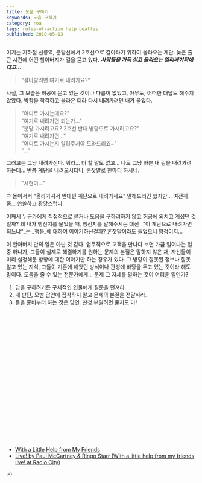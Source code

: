 ```yaml
---
title: 도움 구하기
keywords: 도움 구하기
category: roa
tags: rules-of-action help beatles
published: 2010-05-13
---
```


여기는 지하철 선릉역, 분당선에서 2호선으로 갈아타기 위하여 올라오는 계단.
늦은 출근 시간에 어떤 할아버지가 길을 묻고 있다.
**_사람들을 가득 싣고 올라오는 엘리베이터에 대고..._**

> "갈아탈려면 여기로 내려가요?"

사실, 그 모습은 허공에 묻고 있는 것이나 다름이 없었고, 아무도, 어떠한 대답도
해주지 않았다. 방향을 착각하고 올라온 터라 다시 내려가려던 내가 물었다.

> "어디로 가시는데요?"<br>
> "여기로 내려가면 되는가..."<br>
> "분당 가시려고요? 2호선 반대 방향으로 가시려고요?"<br>
> "여기로 내려가면..."<br>
> "어디로 가시는지 알려주셔야 도와드리죠~"<br>
> "..."

그러고는 그냥 내려가신다. 뭐라... 더 할 말도 없고...
나도 그냥 바쁜 내 길을 내려가려 하는데...
반쯤 계단을 내려오시더니, 혼잣말로 한마디 하시네.

> "서현이..."

ㅋ 돌아서서 "올라가셔서 반대편 계단으로 내려가세요" 말해드리긴 했지만...
여전히 좀... 씁쓸하고 황당스럽다.

어째서 누군가에게 직접적으로 묻거나 도움을 구하려하지 않고 허공에 외치고
계셨던 것일까? 왜 내가 행선지를 물었을 때, 행선지를 말해주시는 대신 _"이
계단으로 내려가면 되느냐"_는 _행동_에 대하여 이야기하신걸까?  혼잣말이라도
들었으니 망정이지...

이 할아버지 만의 일은 아닌 것 같다. 업무적으로 고객을 만나다 보면 가끔
일어나는 일 중 하나가, 그들이 실제로 해결하기를 원하는 문제의 본질은 말하지
않은 채, 자신들이 미리 설정해둔 방향에 대한 이야기만 하는 경우가 있다.  그
방향이 잘못된 정보나 잘못 알고 있는 지식, 그들이 기존에 해왔던 방식이나
관성에 바탕을 두고 있는 것이라 해도 말이다.  도움을 줄 수 있는 전문가에게...
문제 그 자체를 말하는 것이 어려운 일인가?


1. 답을 구하려거든 구체적인 인물에게 질문을 던져라.
1. 내 판단, 모범 답안에 집착하지 말고 문제의 본질을 전달하라.
1. 들을 준비부터 하는 것은 당연. 딴청 부릴려면 묻지도 마!

<div class="embedded_video" style="text-align: center">
<object width="425" height="344"><param name="movie" value="http://www.youtube.com/v/rrOY6myQz4g&hl=ko_KR&fs=1&rel=0&color1=0x2b405b&color2=0x6b8ab6"></param><param name="allowFullScreen" value="true"></param><param name="allowscriptaccess" value="always"></param><embed src="http://www.youtube.com/v/rrOY6myQz4g&hl=ko_KR&fs=1&rel=0&color1=0x2b405b&color2=0x6b8ab6" type="application/x-shockwave-flash" allowscriptaccess="always" allowfullscreen="true" width="425" height="344"></embed></object>
</div>

* [With a Little Help from My Friends](http://en.wikipedia.org/wiki/With_a_Little_Help_from_My_Friends)
* [Live! by Paul McCartney & Ringo Starr (With a little help from my friends live! at Radio City)](http://www.youtube.com/watch?v=rrOY6myQz4g)

:-)
